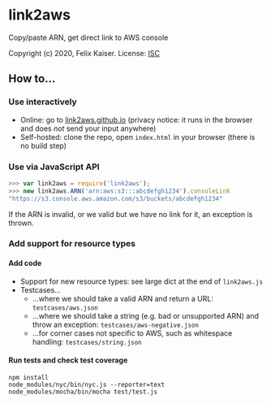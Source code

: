 # link2aws

Copy/paste ARN, get direct link to AWS console

Copyright (c) 2020, Felix Kaiser. License: [ISC](https://spdx.org/licenses/ISC.html)

## How to...

### Use interactively

* Online: go to [link2aws.github.io](https://link2aws.github.io) (privacy notice: it runs in the browser and does *not* send your input anywhere)
* Self-hosted: clone the repo, open `index.html` in your browser (there is no build step)

### Use via JavaScript API

```js
>>> var link2aws = require('link2aws');
>>> new link2aws.ARN('arn:aws:s3:::abcdefgh1234').consoleLink
"https://s3.console.aws.amazon.com/s3/buckets/abcdefgh1234"
```

If the ARN is invalid, or we valid but we have no link for it, an exception is thrown.

### Add support for resource types

#### Add code

* Support for new resource types: see large dict at the end of `link2aws.js`
* Testcases...
    * ...where we should take a valid ARN and return a URL: `testcases/aws.json`
    * ...where we should take a string (e.g. bad or unsupported ARN) and throw an exception: `testcases/aws-negative.json`
    * ...for corner cases not specific to AWS, such as whitespace handling: `testcases/string.json`

#### Run tests and check test coverage

```
npm install
node_modules/nyc/bin/nyc.js --reporter=text node_modules/mocha/bin/mocha test/test.js
```